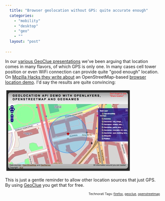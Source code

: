 ```yaml
---
  title: "Browser geolocation without GPS: quite accurate enough"
  categories: 
    - "mobility"
    - "desktop"
    - "geo"
    - ""
  layout: "post"

---
```

<p>
In our <a href="http://www.slideshare.net/bergie/geoclue-geoinformation-framework-553133">various GeoClue presentations</a> we've been arguing that location comes in many flavors, of which GPS is only one. In many cases cell tower position or even WiFi connection can provide quite "good enough" location. On <a href="http://hacks.mozilla.org/2009/06/geolocation-open-street-maps/">Mozilla Hacks they write about</a> an OpenStreetMap-based <a href="http://3liz.org/geolocation/">browser location demo</a>. I'd say the results are quite convincing:
</p><p>
<a href="/files/geode-openstreetmap-museokatu.png"><img src="/files/geode-openstreetmap-museokatu-tm.jpg" height="260" width="400" border="1" hspace="4" vspace="4" alt="Geode knows where I live" title="Geode knows where I live" /></a>
</p><p>
This is just a gentle reminder to allow other location sources that just GPS. By using <a href="http://www.freedesktop.org/wiki/Software/GeoClue">GeoClue</a> you get that for free.
</p>
<p style="text-align:right;font-size:10px;">Technorati Tags: <a href="http://www.technorati.com/tag/firefox" rel="tag">firefox</a>, <a href="http://www.technorati.com/tag/geoclue" rel="tag">geoclue</a>, <a href="http://www.technorati.com/tag/openstreetmap" rel="tag">openstreetmap</a></p>